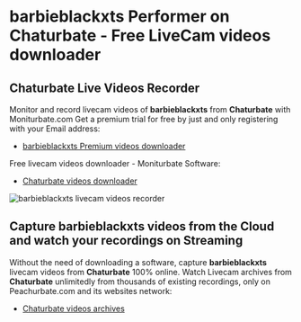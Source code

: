 # barbieblackxts Performer on Chaturbate - Free LiveCam videos downloader

## Chaturbate Live Videos Recorder

Monitor and record livecam videos of **barbieblackxts** from **Chaturbate** with Moniturbate.com
Get a premium trial for free by just and only registering with your Email address:
* [barbieblackxts Premium videos downloader](https://moniturbate.com/request-demo-licence-key.html)

Free livecam videos downloader - Moniturbate Software:
* [Chaturbate videos downloader](https://moniturbate.com/moniturbate-download-software.html)

![barbieblackxts livecam videos recorder](https://peachurnet.com/templates/moniturbate-software.png)


## Capture barbieblackxts videos from the Cloud and watch your recordings on Streaming

Without the need of downloading a software, capture **barbieblackxts** livecam videos from **Chaturbate** 100% online.
Watch Livecam archives from **Chaturbate** unlimitedly from thousands of existing recordings, only on Peachurbate.com and its websites network:
* [Chaturbate videos archives](https://peachurnet.com/)